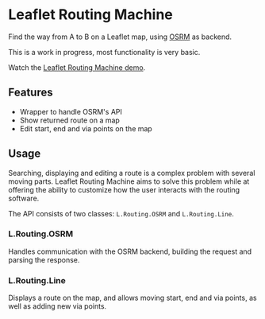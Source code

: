 Leaflet Routing Machine
=======================

Find the way from A to B on a Leaflet map, using [OSRM](http://project-osrm.org/) as backend.

This is a work in progress, most functionality is very basic.

Watch the [Leaflet Routing Machine demo](http://www.liedman.net/leaflet-routing-machine/).

## Features

* Wrapper to handle OSRM's API
* Show returned route on a map
* Edit start, end and via points on the map

## Usage

Searching, displaying and editing a route is a complex problem with several moving parts. Leaflet Routing Machine aims to solve this problem while at offering the ability to customize how the user interacts with the routing software.

The API consists of two classes: ```L.Routing.OSRM``` and ```L.Routing.Line```.

### L.Routing.OSRM

Handles communication with the OSRM backend, building the request and parsing the response.

### L.Routing.Line

Displays a route on the map, and allows moving start, end and via points, as well as adding new via points.
